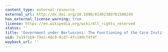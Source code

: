 ```yaml
---
content_type: external-resource
external_url: http://dx.doi.org/10.1080/01402380701500249
has_external_license_warning: true
license: https://en.wikipedia.org/wiki/All_rights_reserved
status: ''
title: 'Government under Berlusconi: The Functioning of the Core Institutions in Italy'
uid: 7a1971b9-79a1-48c0-8cd7-4fc199cf4f4f
wayback_url: ''
---
```

